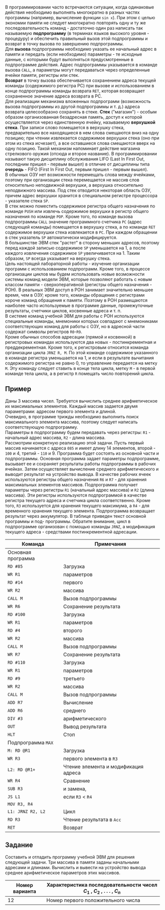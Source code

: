 В программировании часто встречаются ситуации, когда одинаковые действия необходимо выполнять многократно в разных частях программы (например, вычисление функции `sin x`). При этом с целью экономии памяти не следует многократно повторять одну и ту же последовательность команд - достаточно один раз написать так называемую **подпрограмму** (в терминах языков высокого уровня - процедуру) и обеспечить правильный вызов этой подпрограммы и возврат в точку вызова по завершению подпрограммы.  
Для **вызова** подпрограммы необходимо указать ее начальный адрес в памяти и передать (если необходимо) параметры - те исходные данные, с которыми будут выполняться предусмотренные в подпрограмме действия. Адрес подпрограммы указывается в команде вызова `CALL`, а параметры могут передаваться через определенные ячейки памяти, регистры или стек.  
**Возврат** в точку вызова обеспечивается сохранением адреса текущей команды (содержимого регистра PC) при вызове и использованием в конце подпрограммы команды возврата `RET`, которая возвращает сохраненное значение адреса возврата в PC.  
Для реализации механизма вложенных подпрограмм (возможность вызова подпрограммы из другой подпрограммы и т. д.) адреса возврата целесообразно сохранять в стеке. **Стек** ("магазин") - особым образом организованная безадресная память, доступ к которой осуществляется через единственную ячейку, называемую **верхушкой стека**. При записи слово помещается в верхушку стека, предварительно все находящиеся в нем слова смещаются вниз на одну позицию; при чтении извлекается содержимое верхушки стека (оно при этом из стека исчезает), а все оставшиеся слова смещаются вверх на одну позицию. Такой механизм напоминает действие магазина стрелкового оружия (отсюда и второе название). В программировании называют такую дисциплину обслуживания LIFO (Last In First Out, последним пришел - первым вышел) в отличие от дисциплины типа **очередь** - FIFO (First In First Out, первым пришел - первым вышел).  
В обычных ОЗУ нет возможности перемещать слова между ячейками, поэтому при организации стека перемещается не массив слов относительно неподвижной верхушки, а верхушка относительно неподвижного массива. Под стек отводится некоторая область ОЗУ, причем адрес верхушки хранится в специальном регистре процессора - указателе стека `SP`.  
В стек можно поместить содержимое регистра общего назначения по команде `PUSH` или извлечь содержимое верхушки в регистр общего назначения по команде `POP`. Кроме того, по команде вызова подпрограммы `CALL` значение программного счетчика `PC` (адрес следующей команды) помещается в верхушку стека, а по команде `RET` содержимое верхушки стека извлекается в `PC`. При каждом обращении в стек указатель `SP` автоматически модифицируется.  
В большинстве ЭВМ стек "растет" в сторону меньших адресов, поэтому перед каждой записью содержимое `SP` уменьшается на 1, а после каждого извлечения содержимое `SP` увеличивается на 1. Таким образом, `SP` всегда указывает на верхушку стека.  
Цель настоящей лабораторной работы - изучение организации программ с использованием подпрограмм. Кроме того, в процессе организации циклов мы будем использовать новые возможности системы команд модели ЭВМ, которые позволяют работать с новым классом памяти - сверхоперативной (регистры общего назначения - РОН). В реальных ЭВМ доступ в РОН занимает значительно меньшее время, чем в ОЗУ; кроме того, команды обращения с регистрами короче команд обращения к памяти. Поэтому в РОН размещаются наиболее часто используемые в программе данные, промежуточные результаты, счетчики циклов, косвенные адреса и т. п.  
В системе команд учебной ЭВМ для работы с РОН используются специальные команды, мнемоники которых совпадают с мнемониками соответствующих команд для работы с ОЗУ, но в адресной части содержат символы регистров `R0`-`R9`.  
Кроме обычных способов адресации (прямой и косвенной) в регистровых командах используются два новых - постинкрементная и преддекрементная. Кроме того, к регистровым относится команда организации цикла `JRNZ R, М`. По этой команде содержимое указанного в команде регистра уменьшается на 1, и если в результате вычитания содержимого регистра не равно 0, то управление передается на метку `М`. Эту команду следует ставить в конце тела цикла, метку `М` - в первой команде тела цикла, а в регистр `R` помещать число повторений цикла.  
## Пример
Даны 3 массива чисел. Требуется вычислить среднее арифметическое их максимальных элементов. Каждый массив задается двумя параметрами: адресом первого элемента и длиной.  
Очевидно, в программе трижды необходимо выполнить поиск максимального элемента массива, поэтому следует написать соответствующую подпрограмму.  
Параметры в подпрограмму будем передавать через регистры: `R1` - начальный адрес массива, `R2` - длина массива.  
Рассмотрим конкретную реализацию этой задачи. Пусть первый массив начинается с адреса `085` и имеет длину 14 элементов, второй - `100` и 4, третий - `110` и 9. Программа будет состоять из основной части и подпрограммы. Основная программа задает параметры подпрограмме, вызывает ее и сохраняет результаты работы подпрограммы в рабочих ячейках. Затем осуществляет вычисление среднего арифметического и выводит результат на устройство вывода. В качестве рабочих ячеек используются регистры общего назначения `R6` и `R7` - для хранения максимальных элементов массивов. Подпрограмма получает параметры через регистры `R1` (начальный адрес массива) и `R2` (длина массива). Эти регистры используются подпрограммой в качестве регистра текущего адреса и счетчика цикла соответственно. Кроме того, `R3` используется для хранения текущего максимума, а `R4` - для временного хранения текущего элемента. Подпрограмма возвращает результат через аккумулятор. В таблице приведен текст основной программы и под- программы. Обратите внимание, цикл в подпрограмме организован с помощью команды `JRNZ`, а модификация текущего адреса - средствами постинкрементной адресации.  

| Команда            | Примечания                           |
| ------------------ | ------------------------------------ |
| Основная программа |                                      |
| `RD #85`           | Загрузка                             |
| `WR R1`            | параметров                           |
| `RD #14`           | первого                              |
| `WR R2`            | массива                              |
| `CALL M`           | Вызов подпрограммы                   |
| `WR R6`            | Сохранение результата                |
| `RD #100`          | Загрузка                             |
| `WR R1`            | параметров                           |
| `RD #4`            | второго                              |
| `WR R2`            | массива                              |
| `CALL M`           | Вызов подпрограммы                   |
| `WR R7`            | Сохранение результата                |
| `RD #110`          | Загрузка                             |
| `WR R1`            | параметров                           |
| `RD #9`            | третьего                             |
| `WR R2`            | массива                              |
| `CALL M`           | Вызов подпрограммы                   |
| `ADD R7`           | Вычисление                           |
| `ADD R6`           | среднего                             |
| `DIV #3`           | арифметического                      |
| `OUT`              | Вывод результата                     |
| `HLT`              | Стоп                                 |
| Подпрограмма `MAX` |                                      |
| `M: RD @R1`        | Загрузка                             |
| `WR R3`            | первого элемента в `R3`              |
| `L2: RD @R1+`      | Чтение элемента и модификация адреса |
| `WR R4`            | Сравнение                            |
| `SUB R3`           | и замена,                            |
| `JS L1`            | если `R3` < `R4`                     |
| `MOV R3, R4`       |                                      |
| `L1: JRNZ R2, L2`  | Цикл                                 |
| `RD R3`            | Чтение результата в `Асс`            |
| `RET`              | Возврат                              |
## Задание
Составить и отладить программу учебной ЭВМ для решения следующей задачи. Три массива в памяти заданы начальными адресами и длинами. Вычислить и вывести на устройство вывода среднее арифметическое параметров этих массивов. 

| Номер варианта | Характеристика последовательности чисел $C_1$ , $C_2$ , . . . , $C_n$ |
| -------------- | --------------------------------------------------------------------- |
| 12             | Номер первого положительного числа                                    |
